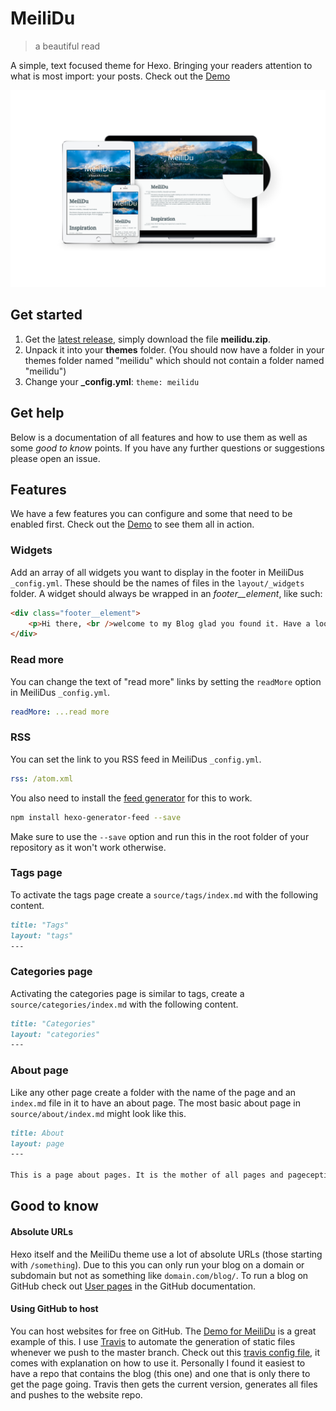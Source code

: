 # MeiliDu

> a beautiful read

A simple, text focused theme for Hexo. Bringing your readers attention to what is most import: your posts. Check out the [Demo](https://meilidu.github.io/)

![MeiliDu responsive showcase.](gitHubAssets/showcase.png)

## Get started

1. Get the [latest release](https://github.com/HoverBaum/meilidu-hexo/releases/latest), simply download the file **meilidu.zip**.
2. Unpack it into your **themes** folder. (You should now have a folder in your themes folder named "meilidu" which should not contain a folder named "meilidu")
3. Change your **_config.yml**: `theme: meilidu`

## Get help

Below is a documentation of all features and how to use them as well as some *good to know* points. If you have any further questions or suggestions please open an issue.

## Features

We have a few features you can configure and some that need to be enabled first. Check out the [Demo](https://meilidu.github.io/) to see them all in action.

### Widgets

Add an array of all widgets you want to display in the footer in MeiliDus `_config.yml`. These should be the names of files in the `layout/_widgets` folder. A widget should always be wrapped in an *footer__element*, like such:

```html
<div class="footer__element">
	<p>Hi there, <br />welcome to my Blog glad you found it. Have a look around, will you?</p>
</div>
```

### Read more

You can change the text of "read more" links by setting the `readMore` option in MeiliDus `_config.yml`.

```yml
readMore: ...read more
```

### RSS

You can set the link to you RSS feed in MeiliDus `_config.yml`.

```yml
rss: /atom.xml
```

You also need to install the [feed generator](https://github.com/hexojs/hexo-generator-feed) for this to work.

```bash
npm install hexo-generator-feed --save
```

Make sure to use the `--save` option and run this in the root folder of your repository as it won't work otherwise.

### Tags page

To activate the tags page create a `source/tags/index.md` with the following content.

```markdown
title: "Tags"
layout: "tags"
---
```

### Categories page

Activating the categories page is similar to tags, create a `source/categories/index.md` with the following content.

```markdown
title: "Categories"
layout: "categories"
---
```

### About page

Like any other page create a folder with the name of the page and an `index.md` file in it to have an about page. The most basic about page in `source/about/index.md` might look like this.

```markdown
title: About
layout: page
---

This is a page about pages. It is the mother of all pages and pageception.
```

## Good to know

#### Absolute URLs

Hexo itself and the MeiliDu theme use a lot of absolute URLs (those starting with `/something`). Due to this you can only run your blog on a domain or subdomain but not as something like `domain.com/blog/`. To run a blog on GitHub check out [User pages](https://help.github.com/articles/user-organization-and-project-pages/) in the GitHub documentation.

#### Using GitHub to host

You can host websites for free on GitHub. The [Demo for MeiliDu](https://meilidu.github.io/) is a great example of this. I use [Travis](https://travis-ci.org/) to automate the generation of static files whenever we push to the master branch. Check out this [travis config file](https://gist.github.com/HoverBaum/d11361337d2c59f0de591c9c9390c1a9), it comes with explanation on how to use it. Personally I found it easiest to have a repo that contains the blog (this one) and one that is only there to get the page going. Travis then gets the current version, generates all files and pushes to the website repo.

